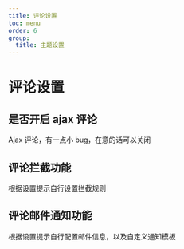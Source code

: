 ```yaml
---
title: 评论设置
toc: menu
order: 6
group:
  title: 主题设置
---
```


# 评论设置

## 是否开启 ajax 评论

Ajax 评论，有一点小 bug，在意的话可以关闭

## 评论拦截功能

根据设置提示自行设置拦截规则

## 评论邮件通知功能

根据设置提示自行配置邮件信息，以及自定义通知模板
